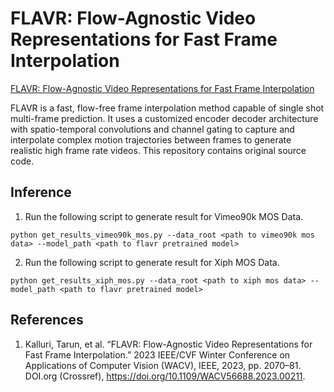 # FLAVR: Flow-Agnostic Video Representations for Fast Frame Interpolation

[FLAVR: Flow-Agnostic Video Representations for Fast Frame Interpolation](https://arxiv.org/pdf/2012.08512.pdf)

FLAVR is a fast, flow-free frame interpolation method capable of single shot multi-frame prediction. It uses a customized encoder decoder architecture with spatio-temporal convolutions and channel gating to capture and interpolate complex motion trajectories between frames to generate realistic high frame rate videos. This repository contains original source code.

## Inference

1. Run the following script to generate result for Vimeo90k MOS Data.

``` 
python get_results_vimeo90k_mos.py --data_root <path to vimeo90k mos data> --model_path <path to flavr pretrained model> 
```
 
2. Run the following script to generate result for Xiph MOS Data.

``` 
python get_results_xiph_mos.py --data_root <path to xiph mos data> --model_path <path to flavr pretrained model> 
```
 

## References

1. Kalluri, Tarun, et al. “FLAVR: Flow-Agnostic Video Representations for Fast Frame Interpolation.” 2023 IEEE/CVF Winter Conference on Applications of Computer Vision (WACV), IEEE, 2023, pp. 2070–81. DOI.org (Crossref), https://doi.org/10.1109/WACV56688.2023.00211.
